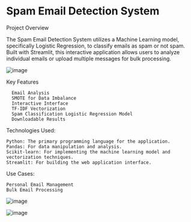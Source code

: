 # Spam Email Detection System

Project Overview

The Spam Email Detection System utilizes a Machine Learning model, specifically Logistic Regression, to classify emails as spam or not spam. Built with Streamlit, this interactive application allows users to analyze individual emails or upload multiple messages for bulk processing.

![image](https://github.com/user-attachments/assets/d38a62aa-8f90-4b2b-a923-4f31edf93e77)

Key Features

      Email Analysis
      SMOTE for Data Imbalance
      Interactive Interface
      TF-IDF Vectorization
      Spam Classification Logistic Regression Model
      Downloadable Results

Technologies Used:

    Python: The primary programming language for the application.
    Pandas: For data manipulation and analysis.
    Scikit-learn: For implementing the machine learning model and vectorization techniques.
    Streamlit: For building the web application interface.

Use Cases:

    Personal Email Management
    Bulk Email Processing

![image](https://github.com/user-attachments/assets/a4339f78-df2c-42de-89d0-896af0e3160a)

![image](https://github.com/user-attachments/assets/ec8afde0-63cb-4f2e-93b1-a9db8f20d049)
    
